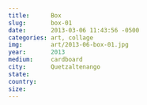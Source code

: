 ```yaml
---
title:  	Box
slug:		box-01
date:   	2013-03-06 11:43:56 -0500
categories: art, collage
img:		art/2013-06-box-01.jpg
year:		2013
medium:		cardboard
city:		Quetzaltenango
state:
country:
size:
---
```

